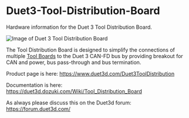# Duet3-Tool-Distribution-Board
Hardware information for the Duet 3 Tool Distribution Board.

![Image of Duet 3 Tool Distribution Board](https://d17kynu4zpq5hy.cloudfront.net/igi/duet3d/btMFxP22Zg65PiId.medium)

The Tool Distribution Board is designed to simplify the connections of multiple [Tool Boards](https://github.com/Duet3D/Duet-3-Toolboard-1lC) to the Duet 3 CAN-FD bus by providing breakout for CAN and power, bus pass-through and bus termination.

Product page is here: https://www.duet3d.com/Duet3ToolDistribution

Documentation is here: https://duet3d.dozuki.com/Wiki/Tool_Distribution_Board

As always please discuss this on the Duet3d forum: https://forum.duet3d.com/
